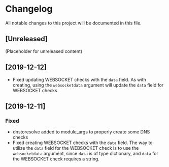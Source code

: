 # Changelog

All notable changes to this project will be documented in this file.

## [Unreleased]
(Placeholder for unreleased content)

## [2019-12-12]
- Fixed updating WEBSOCKET checks with the `data` field. As with creating, using the `websocketdata` argument will update the `data` field for WEBSOCKET checks


## [2019-12-11]

### Fixed
- dnstoresolve added to module_args to properly create some DNS checks
- Fixed creating WEBSOCKET checks with the `data` field. The way to utilize the `data` field for the WEBSOCKET check is to use the `websocketdata` argument, since `data` is of type dictionary, and `data` for the WEBSOCKET check requires a string.
